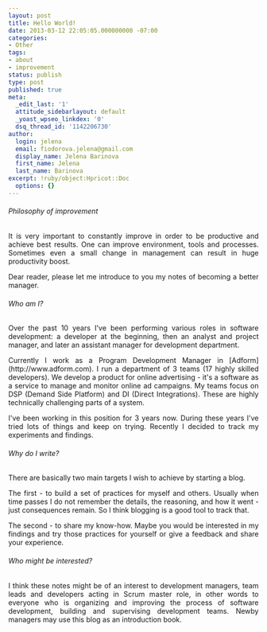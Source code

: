 ```yaml
---
layout: post
title: Hello World!
date: 2013-03-12 22:05:05.000000000 -07:00
categories:
- Other
tags:
- about
- improvement
status: publish
type: post
published: true
meta:
  _edit_last: '1'
  attitude_sidebarlayout: default
  _yoast_wpseo_linkdex: '0'
  dsq_thread_id: '1142206730'
author:
  login: jelena
  email: fiodorova.jelena@gmail.com
  display_name: Jelena Barinova
  first_name: Jelena
  last_name: Barinova
excerpt: !ruby/object:Hpricot::Doc
  options: {}
---
```

<h6 style="text-align: justify;">Philosophy of improvement</h6> 
<p style="text-align: justify;">It is very important to constantly improve in 
order to be productive and achieve best results. One can improve environment, 
tools and processes. Sometimes even a small change in management can result in 
huge productivity boost.</p> 
<p style="text-align: justify;">Dear reader, please let me introduce to you my 
notes of becoming a better manager.</p> 
<h6 style="text-align: justify;">Who am I?</h6> 
<p style="text-align: justify;">Over the past 10 years I've been performing 
various roles in software development: a developer at the beginning, then an 
analyst and project manager, and later an assistant manager for development 
department.</p> 
<p style="text-align: justify;">Currently I work as a Program Development 
Manager in [Adform](http://www.adform.com). I run a department of 3 teams (17 
highly skilled developers). We develop a product for online advertising - it's 
a software as a service to manage and monitor online ad campaigns. My teams 
focus on DSP (Demand Side Platform) and DI (Direct Integrations). These are 
highly technically challenging parts of a system.</p> 
<p style="text-align: justify;">I've been working in this position for 3 years 
now. During these years I've tried lots of things and keep on trying. Recently 
I decided to track my experiments and findings.</p> 
<h6 style="text-align: justify;">Why do I write?</h6> 
<p style="text-align: justify;">There are basically two main targets I wish to 
achieve by starting a blog.</p> 
<p style="text-align: justify;">The first - to build a set of practices for 
myself and others. Usually when time passes I do not remember the details, the 
reasoning, and how it went - just consequences remain. So I think blogging is 
a good tool to track that.</p> 
<p style="text-align: justify;">The second - to share my know-how. Maybe you 
would be interested in my findings and try those practices for yourself or 
give a feedback and share your experience.</p> 
<h6 style="text-align: justify;">Who might be interested?</h6> 
<p style="text-align: justify;">I think these notes might be of an interest to 
development managers, team leads and developers acting in Scrum master role, 
in other words to everyone who is organizing and improving the process of 
software development, building and supervising development teams. Newby 
managers may use this blog as an introduction book.</p> 